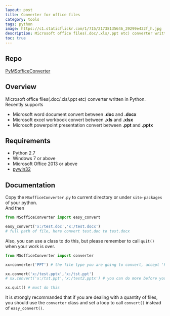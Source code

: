 ```yaml
---
layout: post
title: Converter for office files 
category: tools
tags: python
image: https://c1.staticflickr.com/1/715/21738135646_29299e432f_h.jpg
description: Microsoft office files(.doc/.xls/.ppt etc) converter written in Python.
toc: true
---
```


## Repo
[PyMSofficeConverter](https://github.com/dxsooo/PyMSofficeConverter)

## Overview  
Microsoft office files(.doc/.xls/.ppt etc) converter written in Python.  
Recently supports  

*  Microsoft word document convert between **.doc** and **.docx**  
*  Microsoft excel workbook convert between **.xls** and **.xlsx**  
*  Microsoft powerpoint presentation convert between **.ppt** and **.pptx**

## Requirements  
* Python 2.7
* Windows 7 or above
* Microsoft Office 2013 or above
* [pywin32](http://sourceforge.net/projects/pywin32/)

## Documentation
Copy the `MSofficeConverter.py` to current directory or under `site-packages` of your python.  
And then  
```python
from MSofficeConverter import easy_convert

easy_convert('x:/test.doc','x:/test.docx') 
# full path of file, here convert test.doc to test.docx
```
Also, you can use a class to do this, but please remember to call `quit()` when your work is over.  
```python
from MSofficeConverter import converter

xx=converter('PPT') # the file type you are going to convert, accept 'PPT','DOC','XLS'

xx.convert('x:/test.pptx','x:/tst.ppt')
# xx.convert('x:/tst.ppt','x:/test2.pptx') # you can do more before you quit

xx.quit() # must do this
```
It is strongly recommanded that if you are dealing with a quantity of files, you should use the `converter` class and set a loop to call `convert()` instead of `easy_convert()`.